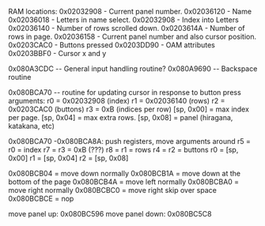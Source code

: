 RAM locations:
0x02032908 - Current panel number.
0x02036120 - Name
0x02036018 - Letters in name select.
0x02032908 - Index into Letters
0x02036140 - Number of rows scrolled down.
0x0203614A - Number of rows in page.
0x02036158 - Current panel number and also cursor position.
0x0203CAC0 - Buttons pressed
0x0203DD90 - OAM attributes
0x0203BBF0 - Cursor x and y

0x080A3CDC -- General input handling routine?
0x080A9690 -- Backspace routine

0x080BCA70 -- routine for updating cursor in response to button press
arguments:
r0 = 0x02032908 (index)
r1 = 0x02036140 (rows)
r2 = 0x0203CAC0 (buttons)
r3 = 0xB (indices per row)
[sp, 0x00] = max index per page.
[sp, 0x04] = max extra rows.
[sp, 0x08] = panel (hiragana, katakana, etc)

0x080BCA70 -0x080BCA8A: push registers, move arguments around
  r5 = r0 = index
  r7 = r3 = 0xB (???)
  r8 = r1 = rows
  r4 = r2 = buttons
  r0 = [sp, 0x00]
  r1 = [sp, 0x04]
  r2 = [sp, 0x08]

0x080BCB04 = move down normally
0x080BCB1A = move down at the bottom of the page
0x080BCB4A = move left normally
0x080BCBA0 = move right normally
0x080BCBC0 = move right skip over space
0x080BCBCE = nop

move panel up: 0x080BC596
move panel down: 0x080BC5C8
